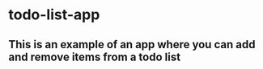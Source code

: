 # todo-list-app
## This is an example of an app where you can add and remove items from a todo list
